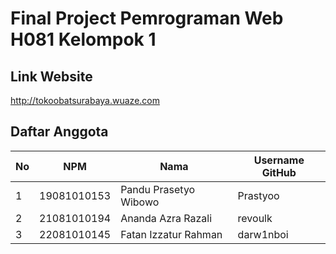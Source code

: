 # Final Project Pemrograman Web H081 Kelompok 1

## Link Website
http://tokoobatsurabaya.wuaze.com

## Daftar Anggota

| No | NPM           | Nama                    | Username GitHub |
|----|---------------|-------------------------|-----------------|
| 1  | 19081010153   | Pandu Prasetyo Wibowo   | Prastyoo        |
| 2  | 21081010194 | Ananda Azra Razali      | revoulk         |
| 3  | 22081010145   | Fatan Izzatur Rahman   | darw1nboi        |
